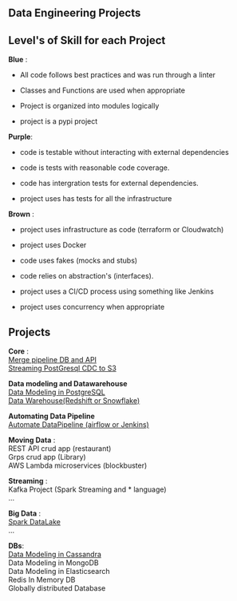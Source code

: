 ## Data Engineering Projects

## Level's of Skill for each Project

**Blue** :

* All code follows best practices and was run through a linter   

* Classes and Functions are used when appropriate  

* Project is organized into modules logically  

* project is a pypi project  

**Purple**:  


* code is testable without interacting with external dependencies

* code is tests with reasonable code coverage.

* code has intergration tests for external dependencies. 

* project uses has tests for all the infrastructure  

 
**Brown** :

* project uses infrastructure as code (terraform or Cloudwatch)  

* project uses Docker

* code uses fakes (mocks and stubs)

* code relies on abstraction's (interfaces).

* project uses a CI/CD process using something like Jenkins  

* project uses concurrency when appropriate  
  
  
## Projects     
 
**Core** :    
 [Merge pipeline DB and API](https://github.com/bclipp/data_engineering_projects/tree/master/project01)  
 [Streaming PostGresql CDC to S3](https://github.com/bclipp/data_engineering_projects/tree/master/project02)     

**Data modeling and Datawarehouse**         
 [Data Modeling in PostgreSQL](https://github.com/bclipp/data_engineering_projects/tree/master/project03)  
 [Data Warehouse(Redshift or Snowflake)](https://github.com/bclipp/data_engineering_projects/tree/master/project05)   

**Automating Data Pipeline**  
 [Automate DataPipeline (airflow or Jenkins)](https://github.com/bclipp/data_engineering_projects/tree/master/project07)  

 **Moving Data** :  
 REST API crud app (restaurant)  
 Grps crud  app (Library)  
AWS Lambda microservices (blockbuster)  

**Streaming** :   
 Kafka Project (Spark Streaming and * language)  
...


**Big Data** :  
[Spark DataLake](https://github.com/bclipp/data_engineering_projects/tree/master/project06)  
...

**DBs**:  
 [Data Modeling in Cassandra](https://github.com/bclipp/data_engineering_projects/tree/master/project04)    
 Data Modeling in MongoDB  
  Data Modeling in Elasticsearch  
 Redis 
In Memory DB   
Globally distributed Database  
 




